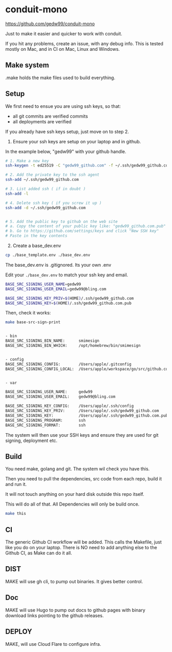 # conduit-mono

https://github.com/gedw99/conduit-mono

Just to make it easier and quicker to work with conduit.


If you hit any problems, create an issue, with any debug info. 
This is tested mostly on Mac, and in CI on Mac, Linux and Windows.

## Make system

.make holds the make files used to build everything. 

## Setup

We first need to ensue you are using ssh keys, so that:

- all git commits are verified commits
- all deployments are verified

If you already have ssh keys setup, just move on to step 2.


1. Ensure your ssh keys are setup on your laptop and in github. 

In the example below, "gedw99" with your github handle.

```sh
# 1. Make a new key
ssh-keygen -t ed25519 -C "gedw99_github.com" -f ~/.ssh/gedw99_github.com

# 2. Add the private key to the ssh agent
ssh-add ~/.ssh/gedw99_github.com

# 3. List added ssh ( if in doubt )
ssh-add -l 

# 4. Delete ssh key ( if you screw it up )
ssh-add -d ~/.ssh/gedw99_github.com


# 5. Add the public key to github on the web site
# a. Copy the content of your public key like: "gedw99_github.com.pub"
# b. Go to https://github.com/settings/keys and click "New SSH key"
# Paste in the key contents 

```

2. Create a base_dev.env

```sh
cp ./base_template.env ./base_dev.env
```

The base_dev.env is .gitignored. Its your own .env

Edit your ``` ./base_dev.env ``` to match your ssh key and email.

```sh
BASE_SRC_SIGNING_USER_NAME=gedw99
BASE_SRC_SIGNING_USER_EMAIL=gedw99@bling.com

BASE_SRC_SIGNING_KEY_PRIV=$(HOME)/.ssh/gedw99_github.com
BASE_SRC_SIGNING_KEY=$(HOME)/.ssh/gedw99_github.com.pub
```

Then, check it works:

```sh
make base-src-sign-print


- bin
BASE_SRC_SIGNING_BIN_NAME:      smimesign
BASE_SRC_SIGNING_BIN_WHICH:     /opt/homebrew/bin/smimesign


- config
BASE_SRC_SIGNING_CONFIG:        /Users/apple/.gitconfig
BASE_SRC_SIGNING_CONFIG_LOCAL:  /Users/apple/workspace/go/src/github.com/gedw99/conduit-mono/.git/config


- var

BASE_SRC_SIGNING_USER_NAME:     gedw99
BASE_SRC_SIGNING_USER_EMAIL:    gedw99@bling.com

BASE_SRC_SIGNING_KEY_CONFIG:    /Users/apple/.ssh/config
BASE_SRC_SIGNING_KEY_PRIV:      /Users/apple/.ssh/gedw99_github.com
BASE_SRC_SIGNING_KEY:           /Users/apple/.ssh/gedw99_github.com.pub
BASE_SRC_SIGNING_PROGRAM:       ssh
BASE_SRC_SIGNING_FORMAT:        ssh


```

The system will then use your SSH keys and ensure they are used for git signing, deployment etc.


## Build

You need make, golang and git. The system wil check you have this.

Then you need to pull the dependencies, src code from each repo, build it and run it.

It will not touch anything on your hard disk outside this repo itself.

This will do all of that. All Dependencies will only be build once.

```sh
make this
```


## CI

The generic Github CI workflow will be added. This calls the Makefile, just like you do on your laptop. There is NO need to add anything else to the Github CI, as Make can do it all.

## DIST

MAKE will use gh cli, to pump out binaries. It gives better control.

## Doc

MAKE will use Hugo to pump out docs to github pages with binary download links pointing to the github releases.

## DEPLOY

MAKE, will use Cloud Flare to configure infra.
